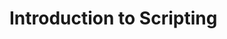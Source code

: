 # Introduction to Scripting

<!DOCTYPE html>
<html>
<body>

</body>
<script type="text/javascript">
    document.location = "../assets/readme_img/IBB2022v2.pdf"
</script>
</html>
